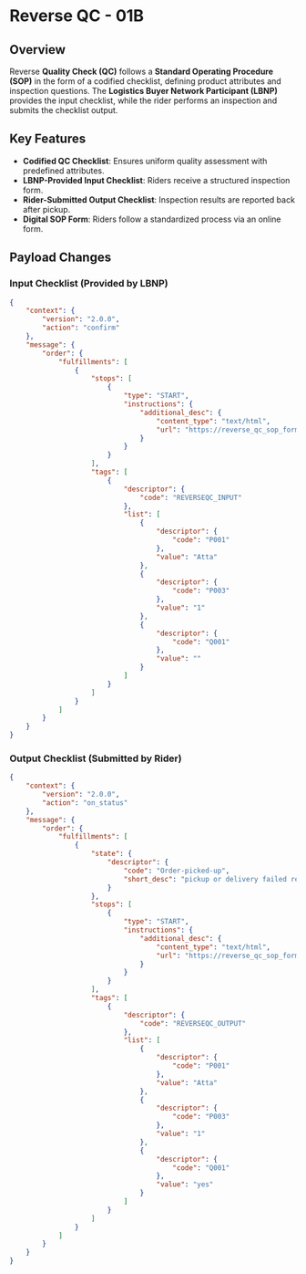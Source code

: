 # Reverse QC - 01B

## Overview
Reverse **Quality Check (QC)** follows a **Standard Operating Procedure (SOP)** in the form of a codified checklist, defining product attributes and inspection questions. The **Logistics Buyer Network Participant (LBNP)** provides the input checklist, while the rider performs an inspection and submits the checklist output.

## Key Features
- **Codified QC Checklist**: Ensures uniform quality assessment with predefined attributes.
- **LBNP-Provided Input Checklist**: Riders receive a structured inspection form.
- **Rider-Submitted Output Checklist**: Inspection results are reported back after pickup.
- **Digital SOP Form**: Riders follow a standardized process via an online form.

## Payload Changes

### **Input Checklist (Provided by LBNP)**
```json
{
    "context": {
        "version": "2.0.0",
        "action": "confirm"
    },
    "message": {
        "order": {
            "fulfillments": [
                {
                    "stops": [
                        {
                            "type": "START",
                            "instructions": {
                                "additional_desc": {
                                    "content_type": "text/html",
                                    "url": "https://reverse_qc_sop_form.htm"
                                }
                            }
                        }
                    ],
                    "tags": [
                        {
                            "descriptor": {
                                "code": "REVERSEQC_INPUT"
                            },
                            "list": [
                                {
                                    "descriptor": {
                                        "code": "P001"
                                    },
                                    "value": "Atta"
                                },
                                {
                                    "descriptor": {
                                        "code": "P003"
                                    },
                                    "value": "1"
                                },
                                {
                                    "descriptor": {
                                        "code": "Q001"
                                    },
                                    "value": ""
                                }
                            ]
                        }
                    ]
                }
            ]
        }
    }
}
```

### **Output Checklist (Submitted by Rider)**
```json
{
    "context": {
        "version": "2.0.0",
        "action": "on_status"
    },
    "message": {
        "order": {
            "fulfillments": [
                {
                    "state": {
                        "descriptor": {
                            "code": "Order-picked-up",
                            "short_desc": "pickup or delivery failed reason code"
                        }
                    },
                    "stops": [
                        {
                            "type": "START",
                            "instructions": {
                                "additional_desc": {
                                    "content_type": "text/html",
                                    "url": "https://reverse_qc_sop_form.htm"
                                }
                            }
                        }
                    ],
                    "tags": [
                        {
                            "descriptor": {
                                "code": "REVERSEQC_OUTPUT"
                            },
                            "list": [
                                {
                                    "descriptor": {
                                        "code": "P001"
                                    },
                                    "value": "Atta"
                                },
                                {
                                    "descriptor": {
                                        "code": "P003"
                                    },
                                    "value": "1"
                                },
                                {
                                    "descriptor": {
                                        "code": "Q001"
                                    },
                                    "value": "yes"
                                }
                            ]
                        }
                    ]
                }
            ]
        }
    }
}